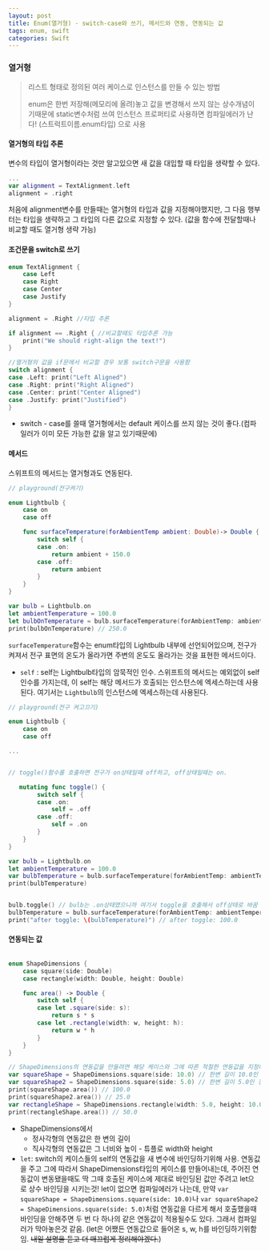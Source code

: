 ```yaml
---
layout: post
title: Enum(열거형) - switch-case와 쓰기, 메서드와 연동, 연동되는 값
tags: enum, swift
categories: Swift
---
```



### 열거형

> 리스트 형태로 정의된 여러 케이스로 인스턴스를 만들 수 있는 방법
>
> enum은 한번 저장해(메모리에 올려)놓고 값을 변경해서 쓰지 않는 상수개념이기때문에 static변수처럼 쓰여 인스턴스 프로퍼티로 사용하면 컴파일에러가 난다! (스트럭트이름.enum타입) 으로 사용



#### 열거형의 타입 추론

변수의 타입이 열거형이라는 것만 알고있으면 새 값을 대입할 때 타입을 생략할 수 있다.

~~~swift
...
var alignment = TextAlignment.left
alignment = .right
~~~

처음에 alignment변수를 만들때는 열거형의 타입과 값을 지정해야했지만, 그 다음 행부터는 타입을 생략하고 그 타입의 다른 값으로 지정할 수 있다. (값을 함수에 전달할때나 비교할 때도 열거형 생략 가능)



#### 조건문을 switch로 쓰기

~~~swift
enum TextAlignment {
    case Left
    case Right
    case Center
    case Justify
}

alignment = .Right //타입 추론

if alignment == .Right { //비교할때도 타입추론 가능
    print("We should right-align the text!")
}

//열거형의 값을 if문에서 비교할 경우 보통 switch구문을 사용함
switch alignment {
case .Left: print("Left Aligned")
case .Right: print("Right Aligned")
case .Center: print("Center Aligned")
case .Justify: print("Justified")
}
~~~

* switch - case를 쓸때 열거형에서는 default 케이스를 쓰지 않는 것이 좋다.(컴파일러가 이미 모든 가능한 값을 알고 있기때문에)




#### 메서드

스위프트의 메서드는 열거형과도 연동된다.  

~~~swift
// playground(전구켜기)

enum Lightbulb {
    case on
    case off

    func surfaceTemperature(forAmbientTemp ambient: Double)-> Double { //Lightbulb의 메서드
        switch self {
        case .on:
            return ambient + 150.0
        case .off:
            return ambient
        }   
    }   
}

var bulb = Lightbulb.on
let ambientTemperature = 100.0
let bulbOnTemperature = bulb.surfaceTemperature(forAmbientTemp: ambientTemperature)
print(bulbOnTemperature) // 250.0

~~~

`surfaceTemperature`함수는 enum타입의 Lightbulb 내부에 선언되어있으며, 전구가 켜져서 전구 표면의 온도가 올라가면 주변의 온도도 올라가는 것을 표현한 메서드이다.

- `self` : self는 Lightbulb타입의 암묵적인 인수. 스위프트의 메서드는 예외없이 self인수를 가지는데, 이 self는 해당 메서드가 호출되는 인스턴스에 엑세스하는데 사용된다. 여기서는 `Lightbulb`의 인스턴스에 엑세스하는데 사용된다.

~~~swift
// playground(전구 켜고끄기)

enum Lightbulb {
    case on
    case off

...


// toggle()함수를 호출하면 전구가 on상태일때 off하고, off상태일때는 on.

   mutating func toggle() {
        switch self {
        case .on:
            self = .off
        case .off:
            self = .on
        }
    }
}

var bulb = Lightbulb.on
let ambientTemperature = 100.0
var bulbTemperature = bulb.surfaceTemperature(forAmbientTemp: ambientTemperature)
print(bulbTemperature)


bulb.toggle() // bulb는 .on상태였으니까 여기서 toggle을 호출해서 off상태로 바꿈
bulbTemperature = bulb.surfaceTemperature(forAmbientTemp: ambientTemperature)
print("after toggle: \(bulbTemperature)") // after toggle: 100.0

~~~


#### 연동되는 값
~~~swift

enum ShapeDimensions {
    case square(side: Double)
    case rectangle(width: Double, height: Double)  

    func area() -> Double {
        switch self {
        case let .square(side: s):
            return s * s
        case let .rectangle(width: w, height: h):
            return w * h
        }
    }
}

// ShapeDimensions의 연동값을 만들려면 해당 케이스와 그에 따른 적절한 연동값을 지정해야한다.
var squareShape = ShapeDimensions.square(side: 10.0) // 한변 길이 10.0인 정사각형 생성
var squareShape2 = ShapeDimensions.square(side: 5.0) // 한변 길이 5.0인 정사각형 생성
print(squareShape.area()) // 100.0
print(squareShape2.area()) // 25.0
var rectangleShape = ShapeDimensions.rectangle(width: 5.0, height: 10.0) // 직사각형 생성
print(rectangleShape.area()) // 50.0
~~~
- ShapeDimensions에서
  - 정사각형의 연동값은 한 변의 길이
  - 직사각형의 연동값은 그 너비와 높이 - 튜플로 width와 height
- `let`: switch의 케이스들의 self의 연동값을 새 변수에 바인딩하기위해 사용. 연동값을 주고 그에 따라서 ShapeDimensions타입의 케이스를 만들어내는데, 주어진 연동값이 변동됐을때도 딱 그때 호출된 케이스에 제대로 바인딩된 값만 주려고 let으로 상수 바인딩을 시키는것!
let이 없으면 컴파일에러가 나는데, 만약 `var squareShape = ShapeDimensions.square(side: 10.0)`나 `var squareShape2 = ShapeDimensions.square(side: 5.0)`처럼 연동값을 다르게 해서 호출했을때 바인딩을 안해주면 두 번 다 하나의 같은 연동값이 적용될수도 있다. 그래서 컴파일러가 막아놓은것 같음. (let은 어쨌든 연동값으로 들어온 s, w, h를 바인딩하기위함임. ~~내일 설명을 듣고 더 매끄럽게 정리해야겠다.~~)
